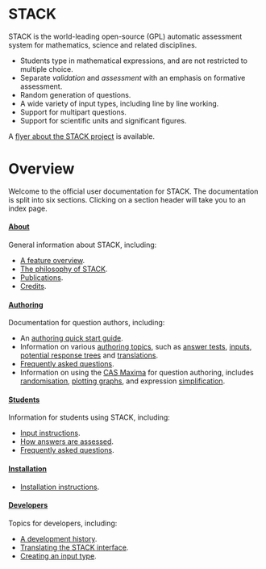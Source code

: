 # STACK

STACK is the world-leading open-source (GPL) automatic assessment system for mathematics, science and related disciplines.

* Students type in mathematical expressions, and are not restricted to multiple choice.
* Separate _validation_ and _assessment_ with an emphasis on formative assessment.
* Random generation of questions.
* A wide variety of input types, including line by line working.
* Support for multipart questions.
* Support for scientific units and significant figures.

A [flyer about the STACK project](%CONTENT/2018-STACK.pdf) is available.

# Overview #

Welcome to the official user documentation for STACK. The documentation is split into six sections. Clicking on a section header will take you to an index page.

#### [**About**](About/index.md)

General information about STACK, including:

* [A feature overview](About/index.md).
* [The philosophy of STACK](About/The_philosophy_of_STACK.md).
* [Publications](About/Publications.md).
* [Credits](About/Credits.md).

#### [**Authoring**](Authoring/index.md)

Documentation for question authors, including:

* An [authoring quick start guide](Authoring/Authoring_quick_start.md).
* Information on various [authoring topics](Authoring/index.md), such as [answer tests](Authoring/Answer_tests.md), [inputs](/Authoring/Inputs.md), [potential response trees](Authoring/Potential_response_trees.md) and [translations](Authoring/Languages.md).
* [Frequently asked questions](Authoring/Author_FAQ.md).
* Information on using the [CAS Maxima](CAS/index.md) for question authoring, includes [randomisation](CAS/Random.md), [plotting graphs](CAS/Plots.md), and expression [simplification](CAS/Simplification.md).

#### [**Students**](Students/index.md)

Information for students using STACK, including:

* [Input instructions](Students/Answer_input.md).
* [How answers are assessed](Students/Answer_assessment.md).
* [Frequently asked questions](Students/FAQ.md).

#### [**Installation**](Installation/index.md)

* [Installation instructions](Installation/index.md).

#### **[Developers](Developer/index.md)**

Topics for developers, including:

* [A development history](Developer/Development_history.md).
* [Translating the STACK interface](Developer/Language_packs.md).
* [Creating an input type](Developer/Creating_an_input_type.md).